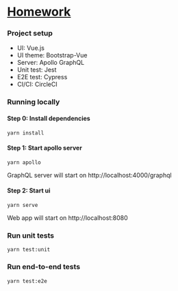 # [Homework](https://github.com/clothoo/homework)

### Project setup

- UI: Vue.js
- UI theme: Bootstrap-Vue
- Server: Apollo GraphQL
- Unit test: Jest
- E2E test: Cypress
- CI/CI: CircleCI

### Running locally

#### Step 0: Install dependencies

```
yarn install
```

#### Step 1: Start apollo server

```
yarn apollo
```

GraphQL server will start on http://localhost:4000/graphql

#### Step 2: Start ui

```
yarn serve
```

Web app will start on http://localhost:8080

### Run unit tests

```
yarn test:unit
```

### Run end-to-end tests

```
yarn test:e2e
```

